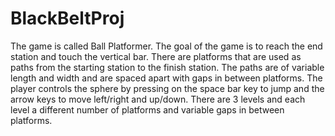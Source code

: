 # BlackBeltProj
The game is called Ball Platformer. The goal of the game is to reach the end station and touch the vertical bar. There are platforms that are used as paths from the starting station to the finish station. The paths are of variable length and width and are spaced apart with gaps in between platforms. The player controls the sphere by pressing on the space bar key to jump and the arrow keys to move left/right and up/down. There are 3 levels and each level a different number of platforms and variable gaps in between platforms. 
